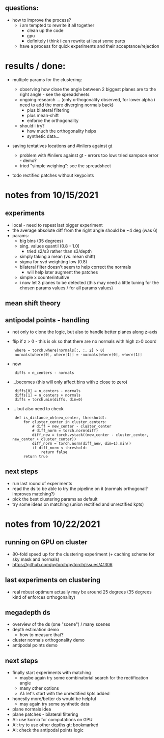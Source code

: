 

## questions:

 * how to improve the process?
   * i am tempted to rewrite it all together
     * clean up the code
     * gpu
     * definitely i think i can rewrite at least some parts
   * have a process for quick experiments and their acceptance/rejection   
    

# results / done:

 * multiple params for the clustering:
   * observing how close the angle between 2 biggest planes are to the right angle - see the spreadsheets
   * ongoing research ... (only orthogonality observed, for lower alpha i need to add the more diverging normals back)
     * plus bilateral filtering
     * plus mean-shift
     * enforce the orthogonality 
   * should i try?
        * how much the orthogonality helps
        * synthetic data...

 * saving tentatives locations and #inliers against gt
   * problem with #inliers against gt - errors too low: tried sampson error - demo?
   * tried "simple weighing": see the spreadsheet 
 
 * todo rectified patches without keypoints      




# notes from 10/15/2021

## experiments

 * local - need to repeat last bigger experiment
 * the average absolute diff from the right angle should be ~4 deg (was 6)
 * params:
    * big bins (35 degrees)
    * sing. values quantil (0.8 - 1.0)
      * tried s2/s3 rather than s3/depth
    * simply taking a mean (vs. mean shift)
    * sigma for svd weighting low (0.8)
    * bilateral filter doesn't seem to help correct the normals
      * will help later augment the patches
    * simple x counterintuitive
    * i now let 3 planes to be detected (this may need a little tuning for the chosen params values / for all params values)  
    
## mean shift theory

## antipodal points - handling 

 * not only to clone the logic, but also to handle better planes along z-axis 

 * flip if z > 0 - this is ok so that there are no normals with high z>0 coord
      
        where = torch.where(normals[:, :, 2] > 0)        
        normals[where[0], where[1]] = -normals[where[0], where[1]]
     
 * now
     
        diffs = n_centers - normals
     
 * ...becomes (this will only affect bins with z close to zero)
     
        diffs[0] = n_centers - normals
        diffs[1] = n_centers + normals    
        diffs = torch.min(diffs, dim=0)
   
 * ... but also need to check 

        def is_distance_ok(new_center, threshold):
            for cluster_center in cluster_centers:
                # diff = new_center - cluster_center
                # diff_norm = torch.norm(diff)
                diff_new = torch.vstack((new_center - cluster_center, new_center + cluster_center))
                diff_norm = torch.norm(diff_new, dim=1).min()
                if diff_norm < threshold:
                    return false
            return true

## next steps

 * run last round of experiments
 * read the ds to be able to try the pipeline on it (normals orthogonal? improves matching?)
 * pick the best clustering params as default
 * try some ideas on matching (union rectified and unrectified kpts)


# notes from 10/22/2021

## running on GPU on cluster

 * 80-fold speed up for the clustering experiment (+ caching scheme for sky mask and normals)
 * https://github.com/pytorch/pytorch/issues/41306

## last experiments on clustering

 * real robust optimum actually may be around 25 degrees (35 degrees kind of enforces orthogonality) 

## megadepth ds

 * overview of the ds (one "scene") / many scenes
 * depth estimation demo
   * how to measure that?
 * cluster normals orthogonality demo   
 * antipodal points demo

## next steps
 
 * finally start experiments with matching
   * maybe again try some combinatorial search for the rectification angle
   * many other options
   * AI: let's start with the unrectified kpts added
 * honestly more/better ds would be helpful
   * may again try some synthetic data
 * plane normals idea
 * plane patches - bilateral filtering
 * AI: use kornia for computations on GPU 
 * AI: try to use other depths gt: bookmarked
 * AI: check the antipodal points logic 









